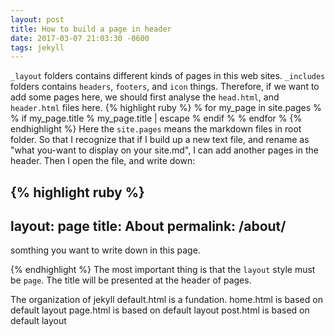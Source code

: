 ```yaml
---
layout: post
title: How to build a page in header
date: 2017-03-07 21:03:30 -0600
tags: jekyll
---
```

`_layout` folders contains different kinds of pages in this web sites.
`_includes` folders contains `headers`, `footers`, and `icon` things. Therefore, if we want to add some pages here, we should first analyse the `head.html`, and `header.html` files here.
{% highlight ruby %}
% for my_page in site.pages %
% if my_page.title %
my_page.title | escape
% endif %
% endfor %
{% endhighlight %}
Here the `site.pages` means the markdown files in root folder. So that I recognize that if I build up a new text file, and rename as "what you-want to display on your site.md", I can add another pages in the header.
Then I open the file, and write down:

{% highlight ruby %}
---
layout: page
title: About
permalink: /about/
---
somthing you want to write down in this page.

{% endhighlight %}
The most important thing is that the `layout` style must be `page`. The title will be presented at the header of pages.

The organization of jekyll
default.html is a fundation.
home.html is based on default layout
page.html is based on default layout
post.html is based on default layout
